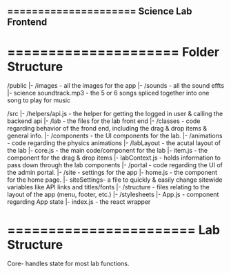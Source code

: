 =====================
Science Lab Frontend
---------------------

=====================
Folder Structure
=====================
/public
|- /images - all the images for the app
|- /sounds - all the sound effts
|- science soundtrack.mp3 - the 5 or 6 songs spliced together into one song to play for music

/src
|-  /helpers/api.js - the helper for getting the logged in user & calling the backend api
|-  /lab - the files for the lab front end
    |-  /classes - code regarding behavior of the frond end, including the drag & drop items & general info.
    |-  /components - the UI components for the lab.
        |-  /animations - code regarding the physics animations
        |-  /labLayout - the acutal layout of the lab
        |-  core.js - the main code/component for the lab
        |-  item.js - the component for the drag & drop items 
    |-  labContext.js - holds information to pass down through the lab components
|-  /portal - code regarding the UI of the admin portal.
|-  /site - settings for the app
    |- home.js - the component for the home page.
    |- siteSettings- a file to quickly & easily change sitewide variables like API links and titles/fonts
|-  /structure - files relating to the layout of the app (menu, footer, etc.)
|-  /stylesheets
|-  App.js - component regarding App state
|-  index.js - the react wrapper




=======================
Lab Structure
=======================
Core- handles state for most lab functions.
